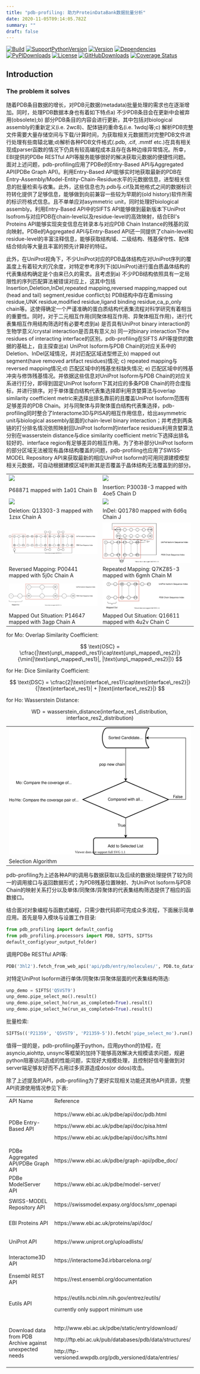 ```yaml
---
title: "pdb-profiling: 助力ProteinDataBank数据批量分析"
date: 2020-11-05T09:14:05.782Z
summary: ""
draft: false
---
```

[![Build](https://img.shields.io/travis/naturegeorge/pdb-profiling?style=flat-square&logo=travis)](https://github.com/naturegeorge/pdb-profiling)
[![SupportPythonVersion](https://img.shields.io/pypi/pyversions/pdb-profiling.svg?style=flat-square&logo=python)](https://pypi.org/project/pdb-profiling/)
[![Version](https://img.shields.io/pypi/v/pdb-profiling?style=flat-square&logo=PYPI)](https://github.com/naturegeorge/pdb-profiling/blob/master/pdb_profiling/__init__.py)
[![Dependencies](https://img.shields.io/librariesio/github/NatureGeorge/pdb-profiling?style=flat-square&logo=PYPI)](https://github.com/naturegeorge/pdb-profiling/blob/master/setup.py)
[![PyPIDownloads](https://img.shields.io/pypi/dm/pdb-profiling.svg?style=flat-square&logo=PYPI)](https://pypi.org/project/pdb-profiling/)
[![License](https://img.shields.io/badge/License-MIT-blue.svg?style=flat-square&logo=github)](https://github.com/naturegeorge/pdb-profiling/blob/master/LICENSE)
[![GitHubDownloads](https://img.shields.io/github/downloads/NatureGeorge/pdb-profiling/total?style=flat-square&logo=github)](https://github.com/NatureGeorge/pdb-profiling/releases/)
[![Coverage Status](https://img.shields.io/coveralls/github/NatureGeorge/pdb-profiling?style=flat-square&logo=coveralls)](https://coveralls.io/github/NatureGeorge/pdb-profiling?branch=master)

## Introduction

### The problem it solves

随着PDB条目数据的增长，对PDB元数据(metadata)批量处理的需求也在逐渐增加。同时，处理PDB数据本身也有着如下特点a) 不少PDB条目会在更新中会被弃用(obsolete);b) 部分PDB条目的内容会进行更新，其中包括对biological assembly的重新定义(i.e. 2wc8)、配体链的重命名(i.e. 1wdq)等;c) 解析PDB完整文件需要大量存储空间与下载/计算时间，为获取相关元数据而对完整PDB文件进行处理有些南辕北辙;d)解析各种PDB文件格式(.pdb, .cif, .mmtf etc.)在具有相关现成parser函数的情况下仍具有较高编程成本且存在各种边缘异常情况。所幸，EBI提供的PDBe RESTful API等服务能够很好的解决获取元数据的便捷性问题。面对上述问题，pdb-profiling应用了PDBe的Entry-Based API与Aggregated API(PDBe Graph API)。利用Entry-Based API能够实时地获取最新的PDB在Entry-Assembly/Model-Entity-Chain-Residue水平的元数据信息，进型相关信息的批量检索与收集。此外，这些信息也为.pdb与.cif及其他格式之间的数据标识符转化提供了足够信息，能够做到向前兼容一些较为早期的(old history)软件所需的标识符格式信息。且不单单应对asymmetric unit，同时处理好biological assembly。利用Entry-Based API中的SIFTS API能够做到最新版本下UniProt Isofrom与对应PDB在chain-level以及residue-level的高效映射，结合EBI's Proteins API能够实现突变信息在转录本与对应PDB Chain Instance的残基的双向映射。PDBe的Aggregated API与Entry-Based API还一同提供了chain-level和residue-level的丰富注释信息，能够获取结构域、二级结构、残基保守性、配体结合倾向等大量且丰富的预先计算好的特征。

此外，在UniProt视角下，不少UniProt对应的PDB晶体结构在对UniProt序列的覆盖度上有着较大的冗余度，对特定参考序列下(如UniProt)进行蛋白质晶体结构的代表集结构确定是个由来已久的需求。且考虑到a) 不少PDB结构依照具有一定局限性的序列匹配算法被错误对应上，这其中包括Insertion,Deletion,InDel,repeated mapping,reversed mapping,mapped out (head and tail) segment,residue conflict;b) PDB结构中存在着missing residue,UNK residue,modified residue,ligand binding residue,ca_p_only chain等。这使得确定一个严谨准确的蛋白质结构代表集流程对科学研究有着相当的重要性。同时，对于二元相互作用(同聚体相互作用、异聚体相互作用)，进行代表集相互作用结构筛选时有必要考虑到a) 是否具有UniProt binary interaction的生物学意义/crystal interaction是否具有意义;b) 同一对binary interaction下the residues of interacting interface的区别。pdb-profiling在SIFTS API等提供的数据的基础上，自主探查出a) UniProt Isoform与PDB Chain的对应关系中的Deletion、InDel区域情况，并对匹配区域进型修正;b) mapped out segment(have removed artifact residues)情况; c) repeated mapping与reversed mapping情况;d) 匹配区域中的残基坐标缺失情况; e) 匹配区域中的残基冲突与修饰残基情况。并依据这些信息对UniProt Isoform与PDB Chain的对应关系进行打分，即得到固定UniProt Isoform下其对应的多条PDB Chain的符合度指标，并进行排序。对于单体蛋白结构代表集选择即利用贪婪算法与overlap similarity coefficient metric来选择出排名靠前的且覆盖UniProt Isoform范围有足够差异的PDB Chain。对与同聚体与异聚体蛋白结构代表集选择，pdb-profiling同时整合了Interactome3D与PISA的相互作用信息，给出asymmetric unit与biological assembly层面的chain-level binary interaction；并考虑到两条链的打分排名情况依照映射回UniProt Isoform的interface residues利用贪婪算法分别在wasserstein distance与dice similarity coefficient metric下选择出排名较好的、interface region有足够差异的相互作用。为了弥补部分UniProt Isoform的部分区域无法被现有晶体结构覆盖的问题，pdb-profiling也应用了SWISS-MODEL Repository API来获取最新的相应UniProt Isoform的可用同源建模模型相关元数据，可自动根据建模区域判断其是否覆盖于晶体结构无法覆盖到的部分。

<table>
  <tr>
    <td>
      <img src="https://naturegeorge.github.io/eigenblog/assets/img/unp_map_pdb.drawio.svg">
    </td>
    <td>
      <img src="https://naturegeorge.github.io/eigenblog/assets/img/unp_map_pdb_insertion.drawio.svg">
    </td>
  </tr>
  <tr>
    <td>
      P68871 mapped with 1a01 Chain B
    </td>
    <td>
      Insertion: P30038-3 mapped with 4oe5 Chain D
    </td>
  </tr>
  <tr>
    <td>
      <img src="https://naturegeorge.github.io/eigenblog/assets/img/unp_map_pdb_deletion.drawio.svg">
    </td>
    <td>
      <img src="https://naturegeorge.github.io/eigenblog/assets/img/unp_map_pdb_indel.drawio.svg">
    </td>
  </tr>
  <tr>
    <td>
      Deletion: Q13303-3 mapped with 1zsx Chain A
    </td>
    <td>
      InDel: Q01780 mapped with 6d6q Chain J
    </td>
  </tr>
  <tr>
    <td>
      <img src="https://raw.githubusercontent.com/NatureGeorge/pdb-profiling/a7841d4033b3d5be6d17d225133e40912cf000ea/docs/figs/sifts_reversed_mapping.drawio.svg">
    </td>
    <td>
      <img src="https://raw.githubusercontent.com/NatureGeorge/pdb-profiling/a7841d4033b3d5be6d17d225133e40912cf000ea/docs/figs/sifts_repeated_mapping.drawio.svg">
    </td>
  </tr>
  <tr>
    <td>
      Reversed Mapping: P00441 mapped with 5j0c Chain A
    </td>
    <td>
      Repeated Mapping: Q7KZ85-3 mapped with 6gmh Chain M
    </td>
  </tr>
  <tr>
    <td>
      <img src="https://raw.githubusercontent.com/NatureGeorge/pdb-profiling/a7841d4033b3d5be6d17d225133e40912cf000ea/docs/figs/sifts_mapped_out_1.drawio.svg">
    </td>
    <td>
      <img src="https://raw.githubusercontent.com/NatureGeorge/pdb-profiling/a7841d4033b3d5be6d17d225133e40912cf000ea/docs/figs/sifts_mapped_out_2.drawio.svg">
    </td>
  </tr>
  <tr>
    <td>
      Mapped Out Situation: P14647 mapped with 3agp Chain A
    </td>
    <td>
      Mapped Out Situation: Q16611 mapped with 4u2v Chain C
    </td>
  </tr>
</table>

for Mo: Overlap Similarity Coefficient:

$$
\text{OSC} = \cfrac{|\text{unp\_mapped\_res1}\cap\text{unp\_mapped\_res2}|}{\min(|\text{unp\_mapped\_res1}|, |\text{unp\_mapped\_res2}|)}
$$

for He: Dice Similarity Coefficient:

$$
\text{DSC} = \cfrac{2|\text{interface\_res1}\cap\text{interface\_res2}|}{|\text{interface\_res1}| + |\text{interface\_res2}|}
$$

for Ho: Wasserstein Distance:

$$
\text{WD} = \text{wasserstein\_distance}(\text{interface\_res1\_distribution}, \text{interface\_res2\_distribution})
$$

<table>
  <tr>
    <td>
      <img src="https://raw.githubusercontent.com/NatureGeorge/pdb-profiling/a7841d4033b3d5be6d17d225133e40912cf000ea/docs/figs/greedy_algorithm.drawio.svg">
    </td>
  </tr>
  <tr>
    <td>
      Selection Algorithm
    </td>
  </tr>
</table>

pdb-profiling为上述各种API的调用与数据获取以及后续的数据处理提供了较为同一的调用接口与返回数据形式；为PDB残基位置映射、为UniProt Isoform与PDB Chain的映射关系打分以及单体/同聚体/异聚体的代表集结构筛选提供了相应的函数接口。

结合面对对象编程与函数式编程，只需少数代码即可完成众多流程，下面展示简单应用。首先是导入模块与设置工作目录:

```py
from pdb_profiling import default_config
from pdb_profiling.processors import PDB, SIFTS, SIFTSs
default_config(your_output_folder)
```

调用PDBe RESTful API等:

```py
PDB('3hl2').fetch_from_web_api('api/pdb/entry/molecules/', PDB.to_dataframe).result()
```

对特定UniProt Isoform进行单体/同聚体/异聚体层面的代表集结构筛选:

```py
unp_demo = SIFTS('Q5VST9')
unp_demo.pipe_select_mo().result()
unp_demo.pipe_select_ho(run_as_completed=True).result()
unp_demo.pipe_select_he(run_as_completed=True).result()
```

批量检索:

```py
SIFTSs(('P21359', 'Q5VST9', 'P21359-5')).fetch('pipe_select_mo').run().result()
```

值得一提的是，pdb-profiling基于python，应用python的协程，在asyncio,aiohttp, unsync等框架的加持下能够高效解决大规模请求问题，规避python阻塞访问造成的性能问题，实现好大规模处理，且控制好信号量做到对server端足够友好而不占用过多资源造成dos(or ddos)攻击。

除了上述提及的API，pdb-profiling为了更好实现相关功能还其他API资源，完整API资源使用情况参见下表:

<table>
    <tr>
        <td>
            API Name
        </td>
        <td>
            Reference
        </td>
    </tr>
    <tr>
        <td>
            PDBe Entry-Based API
        </td>
        <td>
            <p>https://www.ebi.ac.uk/pdbe/api/doc/pdb.html</p>
            <p>https://www.ebi.ac.uk/pdbe/api/doc/pisa.html</p>
            <p>https://www.ebi.ac.uk/pdbe/api/doc/sifts.html</p>
        </td>
    </tr>
    <tr>
        <td>
            PDBe Aggregated API/PDBe Graph API
        </td>
        <td>
            <p>https://www.ebi.ac.uk/pdbe/graph-api/pdbe_doc/</p>
        </td>
    </tr>
    <tr>
        <td>
            PDBe ModelServer API
        </td>
        <td>
            <p>https://www.ebi.ac.uk/pdbe/model-server/</p>
        </td>
    </tr>
    <tr>
        <td>
            SWISS-MODEL Repository API
        </td>
        <td>
            <p>https://swissmodel.expasy.org/docs/smr_openapi</p>
        </td>
    </tr>
    <tr>
        <td>
            EBI Proteins API
        </td>
        <td>
            <p>https://www.ebi.ac.uk/proteins/api/doc/</p>
        </td>
    </tr>
    <tr>
        <td>
            UniProt API
        </td>
        <td>
            <p>https://www.uniprot.org/uploadlists/</p>
        </td>
    </tr>
    <tr>
        <td>
            Interactome3D API
        </td>
        <td>
            <p>https://interactome3d.irbbarcelona.org/</p>
        </td>
    </tr>
    <tr>
        <td>
            Ensembl REST API
        </td>
        <td>
            <p>https://rest.ensembl.org/documentation</p>
        </td>
    </tr>
    <tr>
        <td>
            Eutils API
        </td>
        <td>
            <p>https://eutils.ncbi.nlm.nih.gov/entrez/eutils/</p>
            <p>currently only support minimum use</p>
        </td>
    </tr>
    <tr>
        <td>
            Download data from PDB Archive against unexpected needs
        </td>
        <td>
            <p>http://www.ebi.ac.uk/pdbe/static/entry/download/</p>
            <p>http://ftp.ebi.ac.uk/pub/databases/pdb/data/structures/</p>
            <p>http://ftp-versioned.wwpdb.org/pdb_versioned/data/entries/</p>
        </td>
    </tr>
</table>
